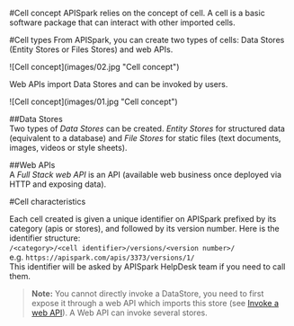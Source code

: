 #Cell concept
APISpark relies on the concept of cell. A cell is a basic software package that can interact with other imported cells.

#Cell types
From APISpark, you can create two types of cells: Data Stores (Entity Stores or Files Stores) and web APIs.

<!-- TODO center -->![Cell concept](images/02.jpg "Cell concept")

Web APIs import Data Stores and can be invoked by users.

<!-- TODO center -->![Cell concept](images/01.jpg "Cell concept")

##Data Stores  
Two types of *Data Stores* can be created. *Entity Stores* for structured data (equivalent to a database) and *File Stores* for static files (text documents, images, videos or style sheets).

##Web APIs  
A *Full Stack web API* is an API (available web business once deployed via HTTP and exposing data).

#Cell characteristics

Each cell created is given a unique identifier on APISpark prefixed by its category (apis or stores), and followed by its version number. Here is the identifier structure:  
`/<category>/<cell identifier>/versions/<version number>/`  
e.g. `https://apispark.com/apis/3373/versions/1/`  
This identifier will be asked by APISpark HelpDesk team if you need to call them.

> **Note:** You cannot directly invoke a DataStore, you need to first expose it through a web API which imports this store (see [Invoke a web API](apispark/guide/publish/publish/invocation "Invoke a web API")). A Web API can invoke several stores.
